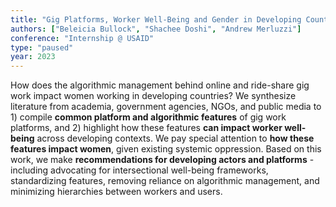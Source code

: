 ```yaml
---
title: "Gig Platforms, Worker Well-Being and Gender in Developing Countries"
authors: ["Beleicia Bullock", "Shachee Doshi", "Andrew Merluzzi"]
conference: "Internship @ USAID"
type: "paused"
year: 2023
---
```


How does the algorithmic management behind online and ride-share gig work impact women working in developing countries? We synthesize literature from academia, government agencies, NGOs, and public media to 1) compile **common platform and algorithmic features** of gig work platforms, and 2) highlight how these features **can impact worker well-being** across developing contexts. We pay special attention to **how these features impact women**, given existing systemic oppression. Based on this work, we make **recommendations for developing actors and platforms** - including advocating for intersectional well-being frameworks, standardizing features, removing reliance on algorithmic management, and minimizing hierarchies between workers and users.
